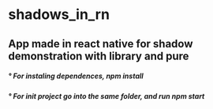 # shadows_in_rn

<div> <h2> App made in react native for shadow demonstration with library and pure </h2> </div>
<div> <h5> ° For instaling dependences, npm install </h5> </div>
<div> <h5> ° For init project go into the same folder, and run npm start </h5> </div>